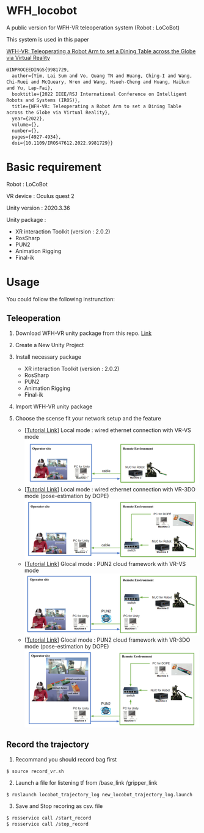 # WFH_locobot
A public version for WFH-VR teleoperation system (Robot : LoCoBot)

This system is used in this paper 

[WFH-VR: Teleoperating a Robot Arm to set a Dining Table across the Globe via Virtual Reality](https://ieeexplore.ieee.org/stamp/stamp.jsp?tp=&arnumber=9981729)

```
@INPROCEEDINGS{9981729,
  author={Yim, Lai Sum and Vo, Quang TN and Huang, Ching-I and Wang, Chi-Ruei and McQueary, Wren and Wang, Hsueh-Cheng and Huang, Haikun and Yu, Lap-Fai},
  booktitle={2022 IEEE/RSJ International Conference on Intelligent Robots and Systems (IROS)}, 
  title={WFH-VR: Teleoperating a Robot Arm to set a Dining Table across the Globe via Virtual Reality}, 
  year={2022},
  volume={},
  number={},
  pages={4927-4934},
  doi={10.1109/IROS47612.2022.9981729}}
```

# Basic requirement 
Robot : LoCoBot

VR device : Oculus quest 2

Unity version : 2020.3.36

Unity package : 
- XR interaction Toolkit (version : 2.0.2)
- RosSharp 
- PUN2
- Animation Rigging
- Final-ik 


# Usage 

You could follow the following instrunction: 

## Teleoperation

1. Download WFH-VR unity package from this repo. [Link](https://github.com/ARG-NCTU/WFH_locobot_unity)
2. Create a New Unity Project
3. Install necessary package
    - XR interaction Toolkit (version : 2.0.2)
    - RosSharp 
    - PUN2
    - Animation Rigging
    - Final-ik 
3. Import WFH-VR unity package
4. Choose the scense fit your network setup and the feature

    - [[Tutorial Link](Tutorial/P_Local_w_VS.md)] Local mode : wired ethernet connection with VR-VS mode 
    ![Global_w_VS.](Tutorial/Figures/local_w_vs.PNG)
    - [[Tutorial Link](Tutorial/P_Local_w_3DO.md)] Local mode : wired ethernet connection with VR-3DO mode (pose-estimation by DOPE) 
    ![Global_w_VS.](Tutorial/Figures/local_w_3do.PNG)
    - [[Tutorial Link](Tutorial/P_Global_w_VS.md)] Glocal mode : PUN2 cloud framework with VR-VS mode 
    ![Global_w_VS.](Tutorial/Figures/global_w_vs.PNG)
    - [[Tutorial Link](Tutorial/P_Global_w_3DO.md)] Glocal mode : PUN2 cloud framework with VR-3DO mode (pose-estimation by DOPE) 
    ![Global_w_VS.](Tutorial/Figures/global_w_3do.PNG)

## Record the trajectory

1. Recommand you should record bag first
```
$ source record_vr.sh
```

2. Launch a file for listening tf from /base_link /gripper_link
```
$ roslaunch locobot_trajectory_log new_locobot_trajectory_log.launch
```

3. Save and Stop recoring as csv. file 

```
$ rosservice call /start_record 
$ rosservice call /stop_record 
```
